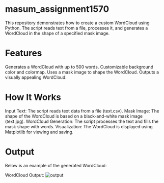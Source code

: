 # masum_assignment1570

This repository demonstrates how to create a custom WordCloud using Python. The script reads text from a file, processes it, and generates a WordCloud in the shape of a specified mask image.

# Features
Generates a WordCloud with up to 500 words.
Customizable background color and colormap.
Uses a mask image to shape the WordCloud.
Outputs a visually appealing WordCloud.

# How It Works
Input Text: The script reads text data from a file (text.csv).
Mask Image: The shape of the WordCloud is based on a black-and-white mask image (text.jpg).
WordCloud Generation: The script processes the text and fills the mask shape with words.
Visualization: The WordCloud is displayed using Matplotlib for viewing and saving.

# Output
Below is an example of the generated WordCloud:

WordCloud Output: ![output](https://github.com/user-attachments/assets/4e4e5c7d-b9a6-4c27-8ad6-e53f37a8373b)
